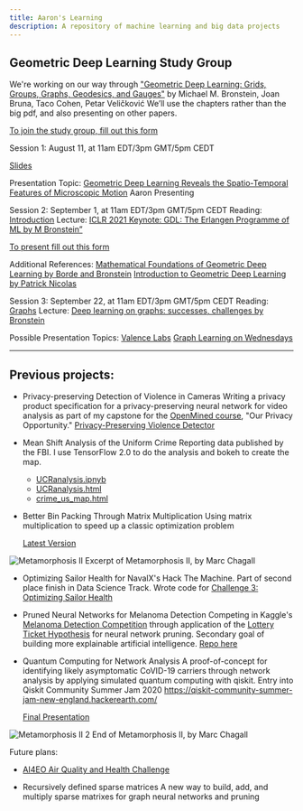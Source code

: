 ```yaml
---
title: Aaron's Learning
description: A repository of machine learning and big data projects
---
```


## Geometric Deep Learning Study Group
We're working on our way through ["Geometric Deep Learning: Grids, Groups, Graphs, Geodesics, and Gauges"](https://geometricdeeplearning.com/book/)
by Michael M. Bronstein, Joan Bruna, Taco Cohen, Petar Veličković
We’ll use the chapters rather than the big pdf, and also presenting on other papers.

[To join the study group, fill out this form](https://docs.google.com/forms/d/e/1FAIpQLSe6T7KujHbJBLQaDSMcnaCFrfvKjDLrtH8CSZVWVr6G4HedNg/viewform?usp=header)

Session 1: August 11, at 11am EDT/3pm GMT/5pm CEDT

[Slides](https://github.com/ARMargolis/armargolis.github.io/blob/main/Geometric%20Deep%20Learning%2020250811.pdf)

Presentation Topic: [Geometric Deep Learning Reveals the Spatio-Temporal Features of Microscopic Motion](https://www.nature.com/articles/s42256-022-00595-0)
Aaron Presenting

Session 2: September 1, at 11am EDT/3pm GMT/5pm CEDT
Reading: [Introduction](https://geometricdeeplearning.com/book/introduction.html) 
Lecture: [ICLR 2021 Keynote: GDL: The Erlangen Programme of ML by M Bronstein”](https://www.youtube.com/watch?v=w6Pw4MOzMuo) 

[To present fill out this form](https://docs.google.com/forms/d/e/1FAIpQLSfjuvRWuHfQ9M11uz9PUnq_3j_trOAcTyDG2a5yPoMvMWgfLQ/viewform?usp=header)

Additional References:
[Mathematical Foundations of Geometric Deep Learning by Borde and Bronstein](https://www.arxiv.org/abs/2508.02723)
[Introduction to Geometric Deep Learning by Patrick Nicolas](https://patricknicolas.substack.com/p/introduction-to-geometric-deep-learning)

Session 3: September 22, at 11am EDT/3pm GMT/5pm CEDT
Reading: [Graphs](​​https://geometricdeeplearning.com/book/graphs.html)
Lecture: [Deep learning on graphs: successes, challenges by Bronstein](https://www.youtube.com/watch?v=PLGcx65MhCc)

Possible Presentation Topics:
[Valence Labs](https://portal.valencelabs.com)
[Graph Learning on Wednesdays](https://sites.google.com/view/graph-learning-on-weds)

***

## Previous projects:

- Privacy-preserving Detection of Violence in Cameras
Writing a privacy product specification for a privacy-preserving neural network for video analysis as part of my capstone for the [OpenMined course](https://courses.openmined.org/courses), "Our Privacy Opportunity." 
  [Privacy-Preserving Violence Detector](https://github.com/ARMargolis/priv_violence_detector/blob/main/README.md)
    
- Mean Shift Analysis of the Uniform Crime Reporting data published by the FBI.
I use TensorFlow 2.0 to do the analysis and bokeh to create the map.
  - [UCRanalysis.ipnyb](/crime_analysis/UCRanalysis.ipnyb)
  - [UCRanalysis.html](/crime_analysis/UCRanalysis.html)
  - [crime_us_map.html](/crime_analysis/crime_us_map.html)
  
- Better Bin Packing Through Matrix Multiplication
Using matrix multiplication to speed up a classic optimization problem

  [Latest Version](https://github.com/ARMargolis/matrix_bin_packing)

![Metamorphosis II](Metamorphosis_IIexcerpt1.png)
Excerpt of Metamorphosis II, by Marc Chagall

- Optimizing Sailor Health for NavalX's Hack The Machine.
Part of second place finish in Data Science Track. Wrote code for [Challenge 3: Optimizing Sailor Health](https://github.com/ARMargolis/Track2_Challenges_Data/tree/main/Challenge3)


- Pruned Neural Networks for Melanoma Detection
Competing in Kaggle's [Melanoma Detection Competition](https://www.kaggle.com/c/siim-isic-melanoma-classification/data) through application of the [Lottery Ticket Hypothesis](https://arxiv.org/pdf/1803.03635.pdf) for neural network pruning.
Secondary goal of building more explainable artificial intelligence. [Repo here](https://github.com/ARMargolis/melanoma-pytorch)

- Quantum Computing for Network Analysis
A proof-of-concept for identifying likely asymptomatic CoVID-19 carriers through network analysis by applying simulated quantum computing with qiskit. Entry into Qiskit Community Summer Jam 2020 https://qiskit-community-summer-jam-new-england.hackerearth.com/

    [Final Presentation](https://github.com/ARMargolis/contact_tracer/blob/master/presentation/quantumhack.pptx)

![Metamorphosis II 2](MetamorphosisII_excerpt2.png)
End  of Metamorphosis II, by Marc Chagall

Future plans:

- [AI4EO Air Quality and Health Challenge](https://platform.ai4eo.eu/challenge/air-quality-and-health)
  
- Recursively defined sparse matrices
A new way to build, add, and multiply sparse matrixes for graph neural networks and pruning

